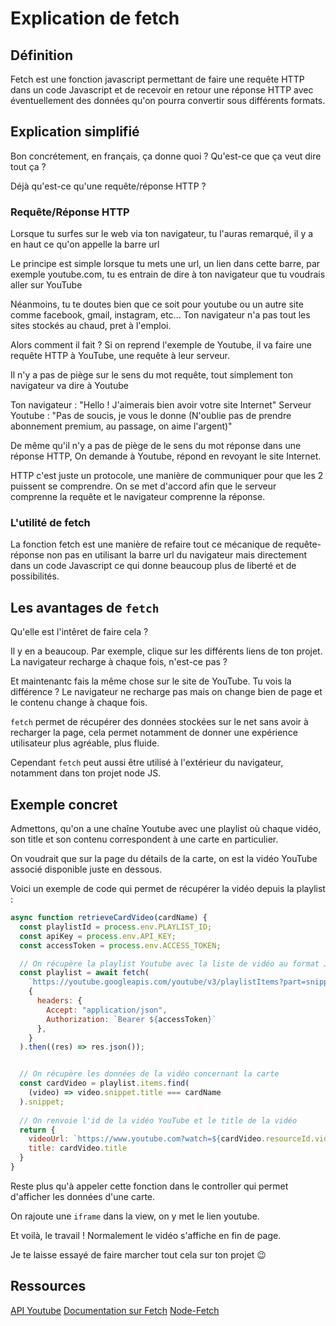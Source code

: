 # Explication de fetch

## Définition

Fetch est une fonction javascript permettant de faire une requête HTTP dans un code Javascript et de recevoir en retour une réponse HTTP avec éventuellement des données qu'on pourra convertir sous différents formats.

## Explication simplifié

Bon concrétement, en français, ça donne quoi ? Qu'est-ce que ça veut dire tout ça ?

Déjà qu'est-ce qu'une requête/réponse HTTP ?

### Requête/Réponse HTTP

Lorsque tu surfes sur le web via ton navigateur, tu l'auras remarqué, il y a en haut ce qu'on appelle la barre url<br>

Le principe est simple lorsque tu mets une url, un lien dans cette barre, par exemple youtube.com, tu es entrain de dire à ton navigateur que tu voudrais aller sur YouTube<br>

Néanmoins, tu te doutes bien que ce soit pour youtube ou un autre site comme facebook, gmail, instagram, etc... Ton navigateur n'a pas tout les sites stockés au chaud, pret à l'emploi.<br>

Alors comment il fait ? Si on reprend l'exemple de Youtube, il va faire une requête HTTP à YouTube, une requête à leur serveur.<br>

Il n'y a pas de piège sur le sens du mot requête, tout simplement ton navigateur va dire à Youtube<br>

Ton navigateur : "Hello ! J'aimerais bien avoir votre site Internet"
Serveur Youtube : "Pas de soucis, je vous le donne (N'oublie pas de prendre abonnement premium, au passage, on aime l'argent)"<br>

De même qu'il n'y a pas de piège de le sens du mot réponse dans une réponse HTTP, On demande à Youtube, répond en revoyant le site Internet.<br>

HTTP c'est juste un protocole, une manière de communiquer pour que les 2 puissent se comprendre.
On se met d'accord afin que le serveur comprenne la requête et le navigateur comprenne la réponse.<br>

### L'utilité de fetch

La fonction fetch est une manière de refaire tout ce mécanique de requête-réponse non pas en utilisant la barre url du navigateur mais directement dans un code Javascript ce qui donne beaucoup plus de liberté et de possibilités.<br>

## Les avantages de `fetch`

Qu'elle est l'intêret de faire cela ?<br>

Il y en a beaucoup. Par exemple, clique sur les différents liens de ton projet.
La navigateur recharge à chaque fois, n'est-ce pas ?<br>

Et maintenantc fais la même chose sur le site de YouTube.
Tu vois la différence ? Le navigateur ne recharge pas mais on change bien de page et le contenu change à chaque fois.<br>

`fetch` permet de récupérer des données stockées sur le net sans avoir à recharger la page, cela permet notamment de donner une expérience utilisateur plus agréable, plus fluide.<br>

Cependant `fetch` peut aussi être utilisé à l'extérieur du navigateur, notamment dans ton projet node JS.<br>

## Exemple concret

Admettons, qu'on a une chaîne Youtube avec une playlist où chaque vidéo, son title et son contenu correspondent à une carte en particulier.<br>

On voudrait que sur la page du détails de la carte, on est la vidéo YouTube associé disponible juste en dessous. <br>

Voici un exemple de code qui permet de récupérer la vidéo depuis la playlist :

```javascript
async function retrieveCardVideo(cardName) {
  const playlistId = process.env.PLAYLIST_ID;
  const apiKey = process.env.API_KEY;
  const accessToken = process.env.ACCESS_TOKEN;

  // On récupère la playlist Youtube avec la liste de vidéo au format JSON
  const playlist = await fetch(
    `https://youtube.googleapis.com/youtube/v3/playlistItems?part=snippet&playlistId=${playlistId}&key=${apiKey}`,
    {
      headers: {
        Accept: "application/json",
        Authorization: `Bearer ${accessToken}`
      },
    }
  ).then((res) => res.json());


  // On récupère les données de la vidéo concernant la carte
  const cardVideo = playlist.items.find(
    (video) => video.snippet.title === cardName
  ).snippet;
  
  // On renvoie l'id de la vidéo YouTube et le title de la vidéo
  return {
    videoUrl: `https://www.youtube.com?watch=${cardVideo.resourceId.videoId}`,
    title: cardVideo.title
  }
}

```

Reste plus qu'à appeler cette fonction dans le controller qui permet d'afficher les données d'une carte.<br>

On rajoute une `iframe` dans la view, on y met le lien youtube.<br>

Et voilà, le travail ! Normalement le vidéo s'affiche en fin de page.

Je te laisse essayé de faire marcher tout cela sur ton projet 😉️

## Ressources

[API Youtube](https://developers.google.com/youtube/v3/)
[Documentation sur Fetch](https://developer.mozilla.org/fr/docs/Web/API/Fetch_API)
[Node-Fetch](https://github.com/node-fetch/node-fetch)
